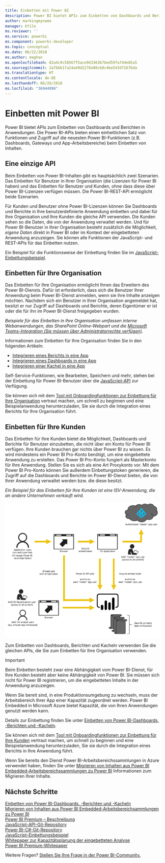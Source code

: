 ```yaml
---
title: Einbetten mit Power BI
description: Power BI bietet APIs zum Einbetten von Dashboards und Berichten in Anwendungen.
author: markingmyname
manager: kfile
ms.reviewer: ''
ms.service: powerbi
ms.component: powerbi-developer
ms.topic: conceptual
ms.date: 06/22/2018
ms.author: maghan
ms.openlocfilehash: 82a4c9c58567f5ace943363b7bed59fa744e85a5
ms.sourcegitcommit: 2a7bbb1fa24a49d2278a90cb0c4be543d7267bda
ms.translationtype: HT
ms.contentlocale: de-DE
ms.lasthandoff: 06/26/2018
ms.locfileid: "36944098"
---
```

# <a name="embedding-with-power-bi"></a>Einbetten mit Power BI
Power BI bietet APIs zum Einbetten von Dashboards und Berichten in Anwendungen. Die Power BI-APIs bieten einen einheitlichen Satz von Funktionen und Zugriff auf die neuesten Power BI-Funktionen (z.B. Dashboards, Gateways und App-Arbeitsbereiche) beim Einbetten von Inhalten.

## <a name="a-single-api"></a>Eine einzige API
Beim Einbetten von Power BI-Inhalten gibt es hauptsächlich zwei Szenarien.  Das Einbetten für Benutzer in Ihrer Organisation (die Lizenzen für Power BI haben) und das Einbetten für Benutzer und Kunden, ohne dass diese über Power BI-Lizenzen verfügen müssen. Die Power BI-REST-API ermöglicht beide Szenarien. 

Für Kunden und Benutzer ohne Power BI-Lizenzen können Sie Dashboards und Berichte in Ihre benutzerdefinierte Anwendung einbetten und dabei für Ihre Organisation und Ihre Kunden die gleiche API verwenden. Die Kunden sehen so die Daten, die von der Anwendung verwaltet werden. Und für Power BI-Benutzer in Ihrer Organisation besteht zusätzlich die Möglichkeit, *eigene Daten* direkt in Power BI oder im Kontext der eingebetteten Anwendung anzuzeigen. Sie können alle Funktionen der JavaScript- und REST-APIs für das Einbetten nutzen.

Ein Beispiel für die Funktionsweise der Einbettung finden Sie im [JavaScript-Einbettungsbeispiel](https://microsoft.github.io/PowerBI-JavaScript/demo/).

## <a name="embedding-for-your-organization"></a>Einbetten für Ihre Organisation
Das Einbetten für Ihre Organisation ermöglicht Ihnen das Erweitern des Power BI-Diensts. Dafür ist erforderlich, dass sich die Benutzer Ihrer Anwendung beim Power BI-Dienst anmelden, wenn sie ihre Inhalte anzeigen möchten. Nachdem sich ein Benutzer in Ihrer Organisation angemeldet hat, besitzt er nur Zugriff auf Dashboards und Berichte, deren Eigentümer er ist oder die für ihn im Power BI-Dienst freigegeben wurden. 

*Beispiele für das Einbetten in Ihre Organisation umfassen interne Webanwendungen, das SharePoint Online-Webpart und die [Microsoft Teams-Integration (Sie müssen über Administratorrechte verfügen)](https://powerbi.microsoft.com/en-us/blog/power-bi-teams-up-with-microsoft-teams/).*

Informationen zum Einbetten für Ihre Organisation finden Sie in den folgenden Artikeln:

* [Integrieren eines Berichts in eine App](integrate-report.md)
* [Integrieren eines Dashboards in eine App](integrate-dashboard.md)
* [Integrieren einer Kachel in eine App](integrate-tile.md)

Self-Service-Funktionen, wie Bearbeiten, Speichern und mehr, stehen bei der Einbettung für Power BI-Benutzer über die [JavaScript-API](https://github.com/Microsoft/PowerBI-JavaScript) zur Verfügung.

Sie können sich mit dem [Tool mit Onboardingfunktionen zur Einbettung für Ihre Organisation](https://aka.ms/embedsetup/UserOwnsData) vertraut machen, um schnell zu beginnen und eine Beispielanwendung herunterzuladen, Sie sie durch die Integration eines Berichts für Ihre Organisation führt.

## <a name="embedding-for-your-customers"></a>Einbetten für Ihre Kunden
Das Einbetten für Ihre Kunden bietet die Möglichkeit, Dashboards und Berichte für Benutzer einzubetten, die nicht über ein Konto für Power BI verfügen. Ihre Kunden brauchen gar nichts über Power BI zu wissen. Es wird mindestens ein Power BI Pro-Konto benötigt, um eine eingebettete Anwendung zu erstellen. Das Power BI Pro-Konto fungiert als Masterkonto für Ihre Anwendung. Stellen Sie es sich als eine Art Proxykonto vor. Mit dem Power BI Pro-Konto können Sie außerdem Einbettungstoken generieren, die Zugriff auf die Dashboards und Berichte im Power BI-Dienst bieten, die von Ihrer Anwendung verwaltet werden bzw. die diese besitzt. 

*Ein Beispiel für das Einbetten für Ihre Kunden ist eine ISV-Anwendung, die an andere Unternehmen verkauft wird.*

![Flussdiagramm des Einbettens für Ihre Kunden](media/embedding/powerbi-embed-flow.png)

Zum Einbetten von Dashboards, Berichten und Kacheln verwenden Sie die gleichen APIs, die Sie zum Einbetten für Ihre Organisation verwenden.

> [!IMPORTANT]
> Beim Einbetten besteht zwar eine Abhängigkeit vom Power BI-Dienst, für Ihre Kunden besteht aber keine Abhängigkeit von Power BI. Sie müssen sich nicht für Power BI registrieren, um die eingebetteten Inhalte in der Anwendung anzuzeigen.
> 

Wenn Sie bereit sind, in eine Produktionsumgebung zu wechseln, muss der Arbeitsbereich Ihrer App einer Kapazität zugeordnet werden. Power BI Embedded in Microsoft Azure bietet Kapazität, die von Ihren Anwendungen genutzt werden kann.

Details zur Einbettung finden Sie unter [Einbetten von Power BI-Dashboards, -Berichten und -Kacheln](embedding-content.md).

Sie können sich mit dem [Tool mit Onboardingfunktionen zur Einbettung für Ihre Kunden](https://aka.ms/embedsetup/AppOwnsData) vertraut machen, um schnell zu beginnen und eine Beispielanwendung herunterzuladen, Sie sie durch die Integration eines Berichts in Ihre Anwendung führt.

Wenn Sie bereits den Dienst Power BI-Arbeitsbereichssammlungen in Azure verwendet haben, finden Sie unter [Migrieren von Inhalten aus Power BI Embedded-Arbeitsbereichssammlungen zu Power BI](migrate-from-powerbi-embedded.md) Informationen zum Migrieren Ihrer Inhalte.

## <a name="next-steps"></a>Nächste Schritte
[Einbetten von Power BI-Dashboards, -Berichten und -Kacheln](embedding-content.md)  
[Migrieren von Inhalten aus Power BI Embedded-Arbeitsbereichsammlungen zu Power BI](migrate-from-powerbi-embedded.md)  
[Power BI Premium – Beschreibung](../service-premium.md)  
[JavaScript-API-Git-Repository](https://github.com/Microsoft/PowerBI-JavaScript)  
[Power BI-C#-Git-Repository](https://github.com/Microsoft/PowerBI-CSharp)  
[JavaScript-Einbettungsbeispiel](https://microsoft.github.io/PowerBI-JavaScript/demo/)  
[Whitepaper zur Kapazitätsplanung der eingebetteten Analyse](https://aka.ms/pbiewhitepaper)  
[Power BI Premium-Whitepaper](https://aka.ms/pbipremiumwhitepaper)  

Weitere Fragen? [Stellen Sie Ihre Frage in der Power BI-Community.](http://community.powerbi.com/)


